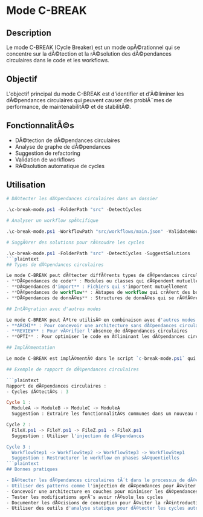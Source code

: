 # Mode C-BREAK

## Description

Le mode C-BREAK (Cycle Breaker) est un mode opÃ©rationnel qui se concentre sur la dÃ©tection et la rÃ©solution des dÃ©pendances circulaires dans le code et les workflows.

## Objectif

L'objectif principal du mode C-BREAK est d'identifier et d'Ã©liminer les dÃ©pendances circulaires qui peuvent causer des problÃ¨mes de performance, de maintenabilitÃ© et de stabilitÃ©.

## FonctionnalitÃ©s

- DÃ©tection de dÃ©pendances circulaires
- Analyse de graphe de dÃ©pendances
- Suggestion de refactoring
- Validation de workflows
- RÃ©solution automatique de cycles

## Utilisation

```powershell
# DÃ©tecter les dÃ©pendances circulaires dans un dossier

.\c-break-mode.ps1 -FolderPath "src" -DetectCycles

# Analyser un workflow spÃ©cifique

.\c-break-mode.ps1 -WorkflowPath "src/workflows/main.json" -ValidateWorkflow

# SuggÃ©rer des solutions pour rÃ©soudre les cycles

.\c-break-mode.ps1 -FolderPath "src" -DetectCycles -SuggestSolutions
```plaintext
## Types de dÃ©pendances circulaires

Le mode C-BREAK peut dÃ©tecter diffÃ©rents types de dÃ©pendances circulaires :
- **DÃ©pendances de code** : Modules ou classes qui dÃ©pendent mutuellement
- **DÃ©pendances d'import** : Fichiers qui s'importent mutuellement
- **DÃ©pendances de workflow** : Ã‰tapes de workflow qui crÃ©ent des boucles
- **DÃ©pendances de donnÃ©es** : Structures de donnÃ©es qui se rÃ©fÃ©rencent mutuellement

## IntÃ©gration avec d'autres modes

Le mode C-BREAK peut Ãªtre utilisÃ© en combinaison avec d'autres modes :
- **ARCHI** : Pour concevoir une architecture sans dÃ©pendances circulaires
- **REVIEW** : Pour vÃ©rifier l'absence de dÃ©pendances circulaires
- **OPTI** : Pour optimiser le code en Ã©liminant les dÃ©pendances circulaires

## ImplÃ©mentation

Le mode C-BREAK est implÃ©mentÃ© dans le script `c-break-mode.ps1` qui se trouve dans le dossier `tools/scripts/roadmap/modes/c-break`.

## Exemple de rapport de dÃ©pendances circulaires

```plaintext
Rapport de dÃ©pendances circulaires :
- Cycles dÃ©tectÃ©s : 3

Cycle 1 :
  ModuleA -> ModuleB -> ModuleC -> ModuleA
  Suggestion : Extraire les fonctionnalitÃ©s communes dans un nouveau module

Cycle 2 :
  FileX.ps1 -> FileY.ps1 -> FileZ.ps1 -> FileX.ps1
  Suggestion : Utiliser l'injection de dÃ©pendances

Cycle 3 :
  WorkflowStep1 -> WorkflowStep2 -> WorkflowStep3 -> WorkflowStep1
  Suggestion : Restructurer le workflow en phases sÃ©quentielles
```plaintext
## Bonnes pratiques

- DÃ©tecter les dÃ©pendances circulaires tÃ´t dans le processus de dÃ©veloppement
- Utiliser des patterns comme l'injection de dÃ©pendances pour Ã©viter les cycles
- Concevoir une architecture en couches pour minimiser les dÃ©pendances
- Tester les modifications aprÃ¨s avoir rÃ©solu les cycles
- Documenter les dÃ©cisions de conception pour Ã©viter la rÃ©introduction de cycles
- Utiliser des outils d'analyse statique pour dÃ©tecter les cycles automatiquement
